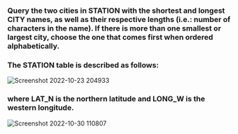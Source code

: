 ### Query the two cities in STATION with the shortest and longest CITY names, as well as their respective lengths (i.e.: number of characters in the name). If there is more than one smallest or largest city, choose the one that comes first when ordered alphabetically.
### The STATION table is described as follows:

![Screenshot 2022-10-23 204933](https://user-images.githubusercontent.com/82725681/198864260-62138e6a-b0a8-4da8-b61d-68eceb5533d3.png)

### where LAT_N is the northern latitude and LONG_W is the western longitude.

![Screenshot 2022-10-30 110807](https://user-images.githubusercontent.com/82725681/198864267-0ccf8b05-bc74-4ff9-b8ff-98cc16cc5070.png)

